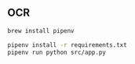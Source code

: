## OCR

```bash
brew install pipenv

pipenv install -r requirements.txt
pipenv run python src/app.py
```
